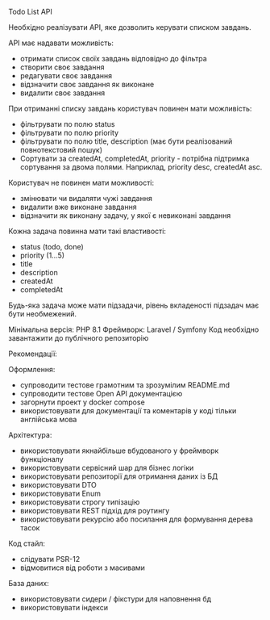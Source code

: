 Todo List API

Необхідно реалізувати API, яке дозволить керувати списком завдань.

API має надавати можливість:
- отримати список своїх завдань відповідно до фільтра
- створити своє завдання
- редагувати своє завдання
- відзначити своє завдання як виконане
- видалити своє завдання

При отриманні списку завдань користувач повинен мати можливість:
- фільтрувати по полю status
- фільтрувати по полю priority
- фільтрувати по полю title, description (має бути реалізований повнотекстовий пошук)
- Сортувати за createdAt, completedAt, priority - потрібна підтримка сортування за двома полями. Наприклад, priority desc,  createdAt asc.

Користувач не повинен мати можливості:
- змінювати чи видаляти чужі завдання
- видалити вже виконане завдання
- відзначити як виконану задачу, у якої є невиконані завдання

Кожна задача повинна мати такі властивості:
- status (todo, done)
- priority (1...5)
- title
- description
- createdAt
- completedAt

Будь-яка задача може мати підзадачи, рівень вкладеності підзадач має бути необмежений.

Мінімальна версія: PHP 8.1
Фреймворк: Laravel / Symfony
Код необхідно завантажити до публічного репозиторію



Рекомендації:

Оформлення:
- супроводити тестове грамотним та зрозумілим README.md
- супроводити тестове Open API документацією
- загорнути проект у docker compose
- використовувати для документації та коментарів у коді тільки англійська мова

Архітектура:
- використовувати якнайбільше вбудованого у фреймворк функціоналу
- використовувати сервісний шар для бізнес логіки
- використовувати репозиторії для отримання даних із БД
- використовувати DTO
- використовувати Enum
- використовувати строгу типізацію
- використовувати REST підхід для роутингу
- використовувати рекурсію або посилання для формування дерева тасок

Код стайл:
- слідувати PSR-12
- відмовитися від роботи з масивами

База даних:
- використовувати сидери / фікстури для наповнення бд
- використовувати індекси





